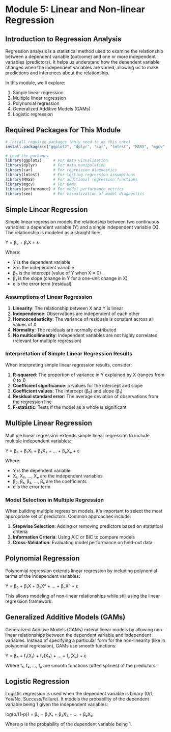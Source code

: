 # Module 5: Linear and Non-linear Regression

## Introduction to Regression Analysis

Regression analysis is a statistical method used to examine the relationship between a dependent variable (outcome) and one or more independent variables (predictors). It helps us understand how the dependent variable changes when the independent variables are varied, allowing us to make predictions and inferences about the relationship.

In this module, we'll explore:
1. Simple linear regression
2. Multiple linear regression
3. Polynomial regression
4. Generalized Additive Models (GAMs)
5. Logistic regression

## Required Packages for This Module

```r
# Install required packages (only need to do this once)
install.packages(c("ggplot2", "dplyr", "car", "lmtest", "MASS", "mgcv", "performance", "see"))

# Load the packages
library(ggplot2)     # For data visualization
library(dplyr)       # For data manipulation
library(car)         # For regression diagnostics
library(lmtest)      # For testing regression assumptions
library(MASS)        # For additional regression functions
library(mgcv)        # For GAMs
library(performance) # For model performance metrics
library(see)         # For visualization of model diagnostics
```

## Simple Linear Regression

Simple linear regression models the relationship between two continuous variables: a dependent variable (Y) and a single independent variable (X). The relationship is modeled as a straight line:

Y = β₀ + β₁X + ε

Where:
- Y is the dependent variable
- X is the independent variable
- β₀ is the intercept (value of Y when X = 0)
- β₁ is the slope (change in Y for a one-unit change in X)
- ε is the error term (residual)

### Assumptions of Linear Regression

1. **Linearity**: The relationship between X and Y is linear
2. **Independence**: Observations are independent of each other
3. **Homoscedasticity**: The variance of residuals is constant across all values of X
4. **Normality**: The residuals are normally distributed
5. **No multicollinearity**: Independent variables are not highly correlated (relevant for multiple regression)

### Interpretation of Simple Linear Regression Results

When interpreting simple linear regression results, consider:

1. **R-squared**: The proportion of variance in Y explained by X (ranges from 0 to 1)
2. **Coefficient significance**: p-values for the intercept and slope
3. **Coefficient values**: The intercept (β₀) and slope (β₁)
4. **Residual standard error**: The average deviation of observations from the regression line
5. **F-statistic**: Tests if the model as a whole is significant

## Multiple Linear Regression

Multiple linear regression extends simple linear regression to include multiple independent variables:

Y = β₀ + β₁X₁ + β₂X₂ + ... + βₚXₚ + ε

Where:
- Y is the dependent variable
- X₁, X₂, ..., Xₚ are the independent variables
- β₀, β₁, β₂, ..., βₚ are the coefficients
- ε is the error term


### Model Selection in Multiple Regression

When building multiple regression models, it's important to select the most appropriate set of predictors. Common approaches include:

1. **Stepwise Selection**: Adding or removing predictors based on statistical criteria
2. **Information Criteria**: Using AIC or BIC to compare models
3. **Cross-Validation**: Evaluating model performance on held-out data

## Polynomial Regression

Polynomial regression extends linear regression by including polynomial terms of the independent variables:

Y = β₀ + β₁X + β₂X² + ... + βₙXⁿ + ε

This allows modeling of non-linear relationships while still using the linear regression framework.

## Generalized Additive Models (GAMs)

Generalized Additive Models (GAMs) extend linear models by allowing non-linear relationships between the dependent variable and independent variables. Instead of specifying a particular form for the non-linearity (like in polynomial regression), GAMs use smooth functions:

Y = β₀ + f₁(X₁) + f₂(X₂) + ... + fₚ(Xₚ) + ε

Where f₁, f₂, ..., fₚ are smooth functions (often splines) of the predictors.


## Logistic Regression

Logistic regression is used when the dependent variable is binary (0/1, Yes/No, Success/Failure). It models the probability of the dependent variable being 1 given the independent variables:

log(p/(1-p)) = β₀ + β₁X₁ + β₂X₂ + ... + βₚXₚ

Where p is the probability of the dependent variable being 1.

